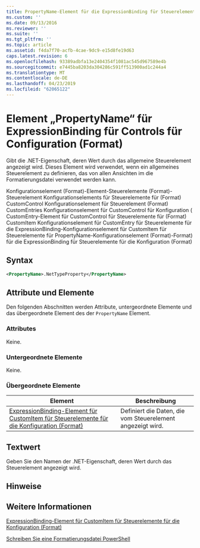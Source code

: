 ```yaml
---
title: PropertyName-Element für die ExpressionBinding für Steuerelemente für die Konfiguration (Format) | Microsoft-Dokumentation
ms.custom: ''
ms.date: 09/13/2016
ms.reviewer: ''
ms.suite: ''
ms.tgt_pltfrm: ''
ms.topic: article
ms.assetid: f4da7f70-acfb-4cae-9dc9-e15d8fe19d63
caps.latest.revision: 6
ms.openlocfilehash: 93389adbfa13e2404354f1081ac545d967589e4b
ms.sourcegitcommit: e7445ba8203da304286c591ff513900ad1c244a4
ms.translationtype: MT
ms.contentlocale: de-DE
ms.lasthandoff: 04/23/2019
ms.locfileid: "62065122"
---
```

# <a name="propertyname-element-for-expressionbinding-for-controls-for-configuration-format"></a>Element „PropertyName“ für ExpressionBinding für Controls für Configuration (Format)

Gibt die .NET-Eigenschaft, deren Wert durch das allgemeine Steuerelement angezeigt wird. Dieses Element wird verwendet, wenn ein allgemeines Steuerelement zu definieren, das von allen Ansichten im die Formatierungsdatei verwendet werden kann.

Konfigurationselement (Format)-Element-Steuerelemente (Format)-Steuerelement Konfigurationselements für Steuerelemente für (Format) CustomControl Konfigurationselement für Steuerelement (Format) CustomEntries Konfigurationselement für CustomControl für Konfiguration ( CustomEntry-Element für CustomControl für Steuerelemente für (Format) CustomItem Konfigurationselement für CustomEntry für Steuerelemente für die ExpressionBinding-Konfigurationselement für CustomItem für Steuerelemente für PropertyName-Konfigurationselement (Format)-Format) für die ExpressionBinding für Steuerelemente für die Konfiguration (Format)

## <a name="syntax"></a>Syntax

```xml
<PropertyName>.NetTypeProperty</PropertyName>
```

## <a name="attributes-and-elements"></a>Attribute und Elemente

Den folgenden Abschnitten werden Attribute, untergeordnete Elemente und das übergeordnete Element des der `PropertyName` Element.

### <a name="attributes"></a>Attributes

Keine.

### <a name="child-elements"></a>Untergeordnete Elemente

Keine.

### <a name="parent-elements"></a>Übergeordnete Elemente

|Element|Beschreibung|
|-------------|-----------------|
|[ExpressionBinding-Element für CustomItem für Steuerelemente für die Konfiguration (Format)](./expressionbinding-element-for-customitem-for-controls-for-configuration-format.md)|Definiert die Daten, die vom Steuerelement angezeigt wird.|

## <a name="text-value"></a>Textwert

Geben Sie den Namen der .NET-Eigenschaft, deren Wert durch das Steuerelement angezeigt wird.

## <a name="remarks"></a>Hinweise

## <a name="see-also"></a>Weitere Informationen

[ExpressionBinding-Element für CustomItem für Steuerelemente für die Konfiguration (Format)](./expressionbinding-element-for-customitem-for-controls-for-configuration-format.md)

[Schreiben Sie eine Formatierungsdatei PowerShell](./writing-a-powershell-formatting-file.md)
